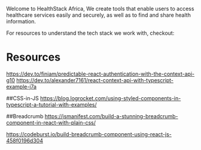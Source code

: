 Welcome to HealthStack Africa,  We create tools that enable users to access healthcare services easily and securely, as well as to find and share health information.

For resources to understand the tech stack we work with, checkout:


# Resources

https://dev.to/finiam/predictable-react-authentication-with-the-context-api-g10
https://dev.to/alexander7161/react-context-api-with-typescript-example-j7a

##CSS-in-JS
https://blog.logrocket.com/using-styled-components-in-typescript-a-tutorial-with-examples/

##Breadcrumb
https://jsmanifest.com/build-a-stunning-breadcrumb-component-in-react-with-plain-css/

https://codeburst.io/build-breadcrumb-component-using-react-js-458f0196d304
